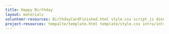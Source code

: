 ```yaml
---
title: Happy Birthday
layout: materials
volunteer-resources: BirthdayCardFinished.html style.css script.js dinosaur.png rainbow.png
project-resources: tempalte/template.html template/style.css intro/intro.html intro/style.css birthday-card/BirthdayCard.html birthday-card/style.css birthday-card/script.js birthday-card/boy.png birthday-card/diamond.png birthday-card/dinosaur.png birthday-card/flowers.png birthday-card/girl.png birthday-card/rainbow.png birthday-card/robot.png birthday-card/spaceship.png birthday-card/sun.png birthday-card/tea.png birthday-card/trophy.png
---
```

